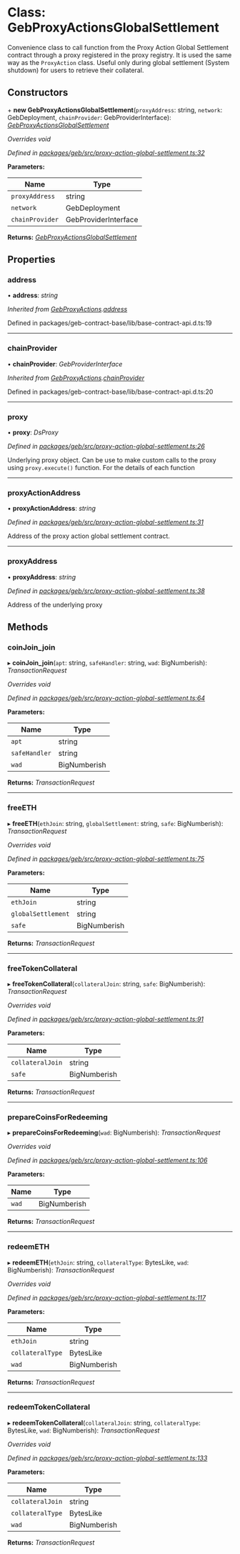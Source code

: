 # Class: GebProxyActionsGlobalSettlement

Convenience class to call function from the Proxy Action Global Settlement contract through a proxy registered in the proxy registry. It is used the same way as the `ProxyAction` class.
Useful only during global settlement (System shutdown) for users to retrieve their collateral.

## Constructors


\+ **new GebProxyActionsGlobalSettlement**(`proxyAddress`: string, `network`: GebDeployment, `chainProvider`: GebProviderInterface): *[GebProxyActionsGlobalSettlement](gebproxyactionsglobalsettlement.md)*

*Overrides void*

*Defined in [packages/geb/src/proxy-action-global-settlement.ts:32](https://github.com/reflexer-labs/geb.js/blob/94ef790/packages/geb/src/proxy-action-global-settlement.ts#L32)*

**Parameters:**

Name | Type |
------ | ------ |
`proxyAddress` | string |
`network` | GebDeployment |
`chainProvider` | GebProviderInterface |

**Returns:** *[GebProxyActionsGlobalSettlement](gebproxyactionsglobalsettlement.md)*

## Properties

###  address

• **address**: *string*

*Inherited from [GebProxyActions](gebproxyactions.md).[address](gebproxyactions.md#address)*

Defined in packages/geb-contract-base/lib/base-contract-api.d.ts:19

___

###  chainProvider

• **chainProvider**: *GebProviderInterface*

*Inherited from [GebProxyActions](gebproxyactions.md).[chainProvider](gebproxyactions.md#chainprovider)*

Defined in packages/geb-contract-base/lib/base-contract-api.d.ts:20

___

###  proxy

• **proxy**: *DsProxy*

*Defined in [packages/geb/src/proxy-action-global-settlement.ts:26](https://github.com/reflexer-labs/geb.js/blob/94ef790/packages/geb/src/proxy-action-global-settlement.ts#L26)*

Underlying proxy object. Can be use to make custom calls to the proxy using `proxy.execute()` function.
For the details of each function

___

###  proxyActionAddress

• **proxyActionAddress**: *string*

*Defined in [packages/geb/src/proxy-action-global-settlement.ts:31](https://github.com/reflexer-labs/geb.js/blob/94ef790/packages/geb/src/proxy-action-global-settlement.ts#L31)*

Address of the proxy action global settlement contract.

___

###  proxyAddress

• **proxyAddress**: *string*

*Defined in [packages/geb/src/proxy-action-global-settlement.ts:38](https://github.com/reflexer-labs/geb.js/blob/94ef790/packages/geb/src/proxy-action-global-settlement.ts#L38)*

Address of the underlying proxy

## Methods

###  coinJoin_join

▸ **coinJoin_join**(`apt`: string, `safeHandler`: string, `wad`: BigNumberish): *TransactionRequest*

*Overrides void*

*Defined in [packages/geb/src/proxy-action-global-settlement.ts:64](https://github.com/reflexer-labs/geb.js/blob/94ef790/packages/geb/src/proxy-action-global-settlement.ts#L64)*

**Parameters:**

Name | Type |
------ | ------ |
`apt` | string |
`safeHandler` | string |
`wad` | BigNumberish |

**Returns:** *TransactionRequest*

___

###  freeETH

▸ **freeETH**(`ethJoin`: string, `globalSettlement`: string, `safe`: BigNumberish): *TransactionRequest*

*Overrides void*

*Defined in [packages/geb/src/proxy-action-global-settlement.ts:75](https://github.com/reflexer-labs/geb.js/blob/94ef790/packages/geb/src/proxy-action-global-settlement.ts#L75)*

**Parameters:**

Name | Type |
------ | ------ |
`ethJoin` | string |
`globalSettlement` | string |
`safe` | BigNumberish |

**Returns:** *TransactionRequest*

___

###  freeTokenCollateral

▸ **freeTokenCollateral**(`collateralJoin`: string, `safe`: BigNumberish): *TransactionRequest*

*Overrides void*

*Defined in [packages/geb/src/proxy-action-global-settlement.ts:91](https://github.com/reflexer-labs/geb.js/blob/94ef790/packages/geb/src/proxy-action-global-settlement.ts#L91)*

**Parameters:**

Name | Type |
------ | ------ |
`collateralJoin` | string |
`safe` | BigNumberish |

**Returns:** *TransactionRequest*

___

###  prepareCoinsForRedeeming

▸ **prepareCoinsForRedeeming**(`wad`: BigNumberish): *TransactionRequest*

*Overrides void*

*Defined in [packages/geb/src/proxy-action-global-settlement.ts:106](https://github.com/reflexer-labs/geb.js/blob/94ef790/packages/geb/src/proxy-action-global-settlement.ts#L106)*

**Parameters:**

Name | Type |
------ | ------ |
`wad` | BigNumberish |

**Returns:** *TransactionRequest*

___

###  redeemETH

▸ **redeemETH**(`ethJoin`: string, `collateralType`: BytesLike, `wad`: BigNumberish): *TransactionRequest*

*Overrides void*

*Defined in [packages/geb/src/proxy-action-global-settlement.ts:117](https://github.com/reflexer-labs/geb.js/blob/94ef790/packages/geb/src/proxy-action-global-settlement.ts#L117)*

**Parameters:**

Name | Type |
------ | ------ |
`ethJoin` | string |
`collateralType` | BytesLike |
`wad` | BigNumberish |

**Returns:** *TransactionRequest*

___

###  redeemTokenCollateral

▸ **redeemTokenCollateral**(`collateralJoin`: string, `collateralType`: BytesLike, `wad`: BigNumberish): *TransactionRequest*

*Overrides void*

*Defined in [packages/geb/src/proxy-action-global-settlement.ts:133](https://github.com/reflexer-labs/geb.js/blob/94ef790/packages/geb/src/proxy-action-global-settlement.ts#L133)*

**Parameters:**

Name | Type |
------ | ------ |
`collateralJoin` | string |
`collateralType` | BytesLike |
`wad` | BigNumberish |

**Returns:** *TransactionRequest*
